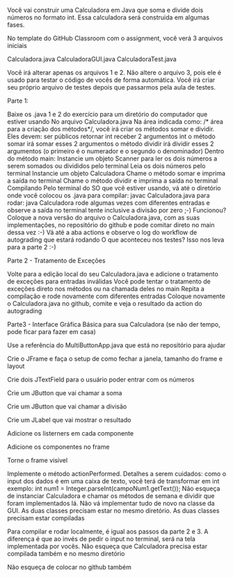 Você vai construir uma Calculadora em Java que soma e divide dois números no formato int. Essa calculadora será construida em algumas fases.

No template do GitHub Classroom com o assignment, você verá 3 arquivos iniciais

Calculadora.java
CalculadoraGUI.java
CalculadoraTest.java

Você irá alterar apenas os arquivos 1 e 2. Não altere o arquivo 3, pois ele é usado para testar o código de vocês de forma automática. Você irá criar seu próprio arquivo de testes depois que passarmos pela aula de testes.

Parte 1:

Baixe os .java 1 e 2 do exercício para um diretório do computador que estiver usando
No arquivo Calculadora.java
Na área indicada como: /* área para a criação dos métodos*/, você irá criar os métodos somar e dividir. Eles devem:
ser públicos
retornar int
receber 2 argumentos int
o método somar irá somar esses 2 argumentos
o método dividir irá dividir esses 2 argumentos (o primeiro é o numerador e o segundo o denominador)
Dentro do método main:
Instancie um objeto Scanner para ler os dois números a serem somados ou divididos pelo terminal
Leia os dois números pelo terminal
Instancie um objeto Calculadora
Chame o método somar e imprima a saída no terminal
Chame o método dividir e imprima a saída no terminal
Compilando
Pelo terminal do SO que vcê estiver usando, vá até o diretório onde você colocou os .java
para compilar: javac Calculadora.java
para rodar: java Calculadora
rode algumas vezes com diferentes entradas e observe a saída no terminal
tente inclusive a divisão por zero ;-)
Funcionou?
Coloque a nova versão do arquivo o Calculadora.java, com as suas implementações, no repositório do github e pode comitar direto no main dessa vez :-)
Vá até a aba actions e observe o log do workflow de autograding que estará rodando
O que aconteceu nos testes? Isso nos leva para a parte 2 :-)

Parte 2 - Tratamento de Exceções

Volte para a edição local do seu Calculadora.java e adicione o tratamento de exceções para entradas inválidas
Você pode tentar o tratamento de exceções direto nos métodos ou na chamada deles no main
Repita a compilação e rode novamente com diferentes entradas
Coloque novamente o Calculadora.java no github, comite e veja o resultado da action do autograding

Parte3 - Interface Gráfica Básica para sua Calculadora (se não der tempo, pode ficar para fazer em casa)

Use a referência do MultiButtonApp.java que está no repositório para ajudar

Crie o JFrame e faça o setup de como fechar a janela, tamanho do frame e layout

Crie dois JTextField para o usuário poder entrar com os números

Crie um JButton que vai chamar a soma

Crie um JButton que vai chamar a divisão

Crie um JLabel que vai mostrar o resultado

Adicione os listerners em cada componente

Adicione os componentes no frame

Torne o frame visível

Implemente o método actionPerformed. Detalhes a serem cuidados:
como o input dos dados é em uma caixa de texto, você terá de transformar em int
exemplo: int num1 = Integer.parseInt(campoNum1.getText());
Não esqueça de instanciar Calculadora e chamar os métodos de semana e dividir que foram implementados lá. Não vá implementar tudo de novo na classe da GUI.
As duas classes precisam estar no mesmo diretório. As duas classes precisam estar compiladas

Para compilar e rodar localmente, é igual aos passos da parte 2 e 3. A diferença é que ao invés de pedir o input no terminal, será na tela implementada por vocês. Não esqueça que Calculadora precisa estar compilada também e no mesmo diretório

Não esqueça de colocar no github também
